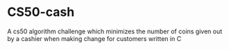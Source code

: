 # CS50-cash

A cs50 algorithm challenge which minimizes the number of coins given out by a cashier when making change for customers
written in C
